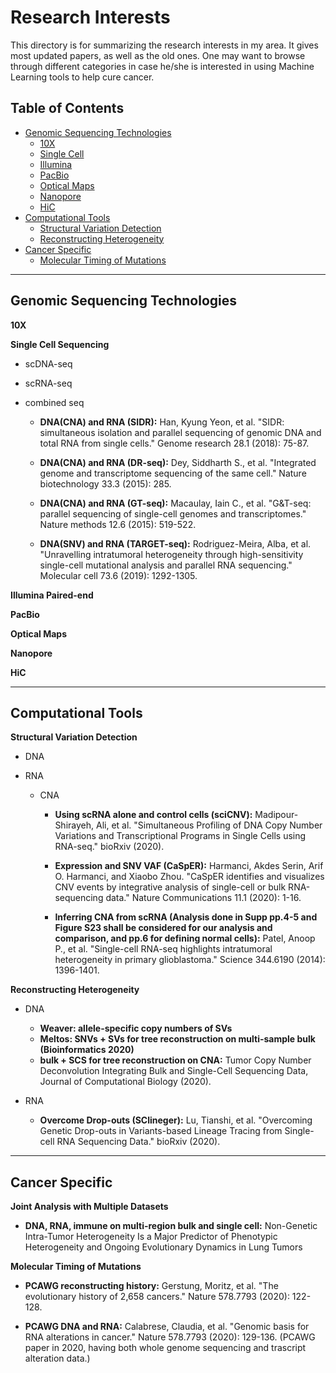 # Research Interests

This directory is for summarizing the research interests in my area. It gives most updated papers, as well as the old ones. One may want to browse through different categories in case he/she is interested in using Machine Learning tools to help cure cancer.

## Table of Contents
- [Genomic Sequencing Technologies](#genomic_sequencing_technologies)
    * [10X](#10x)
    * [Single Cell](#single_cell)
    * [Illumina](#illumina)
    * [PacBio](#pacbio)
    * [Optical Maps](#optical_maps)
    * [Nanopore](#nanopore)
    * [HiC](#hic)
- [Computational Tools](#computational_tools)
    * [Structural Variation Detection](#structural_variation_detection)
    * [Reconstructing Heterogeneity](#reconstructing_ITH)
- [Cancer Specific](#cancer_specific)
    * [Molecular Timing of Mutations](#molecular_timing_of_mutations)

---

## <a name="genomic_sequencing_technologies"></a>Genomic Sequencing Technologies ##

**<a name="10x"></a>10X**

**<a name="single_cell"></a>Single Cell Sequencing**

- scDNA-seq

- scRNA-seq

- combined seq
 
   - **DNA(CNA) and RNA (SIDR):**   Han, Kyung Yeon, et al. "SIDR: simultaneous isolation and parallel sequencing of genomic DNA and total RNA from single cells." Genome research 28.1 (2018): 75-87.
   
   - **DNA(CNA) and RNA (DR-seq):**   Dey, Siddharth S., et al. "Integrated genome and transcriptome sequencing of the same cell." Nature biotechnology 33.3 (2015): 285.
   
   - **DNA(CNA) and RNA (GT-seq):**   Macaulay, Iain C., et al. "G&T-seq: parallel sequencing of single-cell genomes and transcriptomes." Nature methods 12.6 (2015): 519-522.
   
   - **DNA(SNV) and RNA (TARGET-seq):**   Rodriguez-Meira, Alba, et al. "Unravelling intratumoral heterogeneity through high-sensitivity single-cell mutational analysis and parallel RNA sequencing." Molecular cell 73.6 (2019): 1292-1305.

**<a name="illumina"></a>Illumina Paired-end**

**<a name="pacbio"></a>PacBio**

**<a name="optical_maps"></a>Optical Maps**

**<a name="nanopore"></a>Nanopore**

**<a name="hic"></a>HiC**

---

## <a name="computational_tools"></a>Computational Tools

**<a name="structural_variation_detection"></a>Structural Variation Detection**

- DNA

- RNA

   - CNA
   
      - **Using scRNA alone and control cells (sciCNV):**   Madipour-Shirayeh, Ali, et al. "Simultaneous Profiling of DNA Copy Number Variations and Transcriptional Programs in Single Cells using RNA-seq." bioRxiv (2020).
      
      - **Expression and SNV VAF (CaSpER):**    Harmanci, Akdes Serin, Arif O. Harmanci, and Xiaobo Zhou. "CaSpER identifies and visualizes CNV events by integrative analysis of single-cell or bulk RNA-sequencing data." Nature Communications 11.1 (2020): 1-16.
       
      - **Inferring CNA from scRNA (Analysis done in Supp pp.4-5 and Figure S23 shall be considered for our analysis and comparison, and pp.6 for defining normal cells):**   Patel, Anoop P., et al. "Single-cell RNA-seq highlights intratumoral heterogeneity in primary glioblastoma." Science 344.6190 (2014): 1396-1401.


**<a name="reconstructing_ITH"></a>Reconstructing Heterogeneity**

- DNA
   - **Weaver: allele-specific copy numbers of SVs**
   - **Meltos: SNVs + SVs for tree reconstruction on multi-sample bulk (Bioinformatics 2020)**
   - **bulk + SCS for tree reconstruction on CNA:**   Tumor Copy Number Deconvolution Integrating Bulk and Single-Cell Sequencing Data, Journal of Computational Biology (2020). 

- RNA

   - **Overcome Drop-outs (SClineger):**   Lu, Tianshi, et al. "Overcoming Genetic Drop-outs in Variants-based Lineage Tracing from Single-cell RNA Sequencing Data." bioRxiv (2020).

---

## <a name="cancer_specific"></a>Cancer Specific ##

**<a name="multiple_datasets"></a>Joint Analysis with Multiple Datasets**

   - **DNA, RNA, immune on multi-region bulk and single cell:**   Non-Genetic Intra-Tumor Heterogeneity Is a Major Predictor of Phenotypic Heterogeneity and Ongoing Evolutionary Dynamics in Lung Tumors

**<a name="molecular_timing_of_mutations"></a>Molecular Timing of Mutations**

   - **PCAWG reconstructing history:**   Gerstung, Moritz, et al. "The evolutionary history of 2,658 cancers." Nature 578.7793 (2020): 122-128. 
   
   - **PCAWG DNA and RNA:**    Calabrese, Claudia, et al. "Genomic basis for RNA alterations in cancer." Nature 578.7793 (2020): 129-136. (PCAWG paper in 2020, having both whole genome sequencing and trascript alteration data.)
